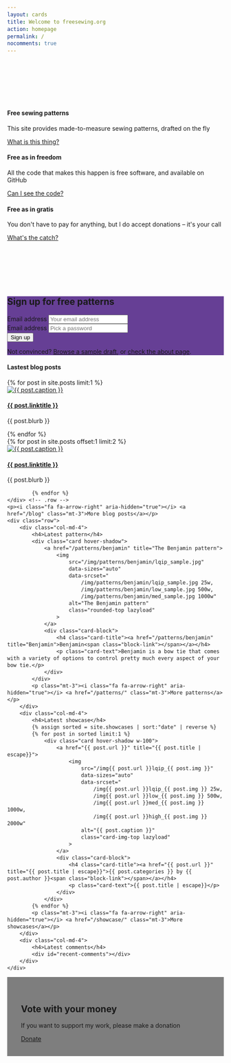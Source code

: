 ```yaml
---
layout: cards
title: Welcome to freesewing.org
action: homepage
permalink: /
nocomments: true
---
```

<div class="container">
    <div class="row" style="margin-top: 8rem; margin-bottom: 8rem;">
        <div class="col-lg-4 col-sm-12 mt-5">
            <div class="card text-center drop-shadow py-3">
                <i class="fa fa-cut fa-5x" aria-hidden="true" style="color: #ff5b77;"></i>
                <div class="card-block">
                    <h4 class="card-title">Free sewing patterns</h4>
                    <p>This site provides made-to-measure sewing patterns, drafted on the fly</p>
                    <p><a href="/about#what" class="btn btn-outline-primary">What is this thing?</a></p>
                </div>
            </div>
        </div>
        <div class="col-lg-4 col-sm-6 mt-5">
            <div class="card text-center drop-shadow py-3">
                <i class="fa fa-code fa-5x" aria-hidden="true" style="color: #188f93"></i>
                <div class="card-block">
                    <h4 class="card-title">Free as in freedom</h4>
                    <p>All the code that makes this happen is free software, and available on GitHub</p>
                    <p><a href="/about#code" class="btn btn-outline-primary">Can I see the code?</a></p>
                </div>
            </div>
        </div>
        <div class="col-lg-4 col-sm-6 mt-5">
            <div class="card text-center drop-shadow py-3">
                <i class="fa fa-cc-paypal fa-5x" aria-hidden="true" style="color: #009cde;"></i>
                <div class="card-block">
                    <h4 class="card-title">Free as in gratis</h4>
                    <p>You don't have to pay for anything, but I do accept donations &ndash; it's your call</p>
                    <p><a href="/about#money" class="btn btn-outline-primary">What's the catch?</a></p>
                </div>
            </div>
        </div>
    </div>
</div>

<section class="cover-band bg-thematic mt-5 mb-5 visitor-only" style="background: #663f95;">
    <div class="cover-body mt-5 mb-5" style="background: transparent">
        <div id="landing">
            <h1 class="jumbotron-heading">Sign up for free patterns</h1>
            <form id="signup-landing" class="m600 mt-4">
                <div class="row">
                    <div class="col-sm-4">
                        <label class="sr-only" for="signup-email">Email address</label>
                        <input class="form-control mb-2" id="signup-email" name="signup-email" placeholder="Your email address" required="" type="email">
                    </div>
                    <div class="col-sm-4">
                        <label class="sr-only" for="signup-password">Email address</label>
                        <input class="form-control mb-2" id="signup-password" name="signup-password" placeholder="Pick a password" required="" type="password">
                    </div>
                    <div class="col-sm-4">
                        <button id="signup-submit" type="submit" class="btn btn-outline-white form-control">Sign up</button>
                    </div>
                </div>
            </form>
            <p class="mt-4 lead">Not convinced? <a href="/drafts/sampl">Browse a sample draft</a>, or <a href="/about/">check the about page</a>.</p>
        </div>
  </div>
</section>

<div class="container">
    <h4>Lastest blog posts</h4>
    <div class="row">
        <div class="col-md-6 mb-3 mt-1">
            {% for post in site.posts limit:1 %}
                <div class="card hover-shadow">
                    <a href="{{ post.url }}" title="{{ post.linktitle }}">
                        <img 
                            src="/img{{ post.url }}lqip_{{ post.img }}" 
                            data-sizes="auto"
                            data-srcset="
                                /img{{ post.url }}lqip_{{ post.img }} 25w,
                                /img{{ post.url }}low_{{ post.img }} 500w,
                                /img{{ post.url }}med_{{ post.img }} 1000w,
                                /img{{ post.url }}high_{{ post.img }} 2000w"
                            alt="{{ post.caption }}" 
                            class="rounded-top lazyload"
                        >
                    </a>
                    <div class="card-block">
                        <h4 class="card-title"><a href="{{ post.url }}" title="{{ post.title | escape }}">{{ post.linktitle }}<span class="block-link"></span></a></h4>
                        <p class="card-text">{{ post.blurb }} </p>
                    </div>
                </div>
            {% endfor %} 
        </div>
            {% for post in site.posts offset:1 limit:2 %}
        <div class="col-md-3 mb-3 mt-1">
                <div class="card hover-shadow">
                    <a href="{{ post.url }}" title="{{ post.linktitle }}">
                        <img 
                            src="/img{{ post.url }}lqip_{{ post.img }}" 
                            data-sizes="auto"
                            data-srcset="
                                /img{{ post.url }}lqip_{{ post.img }} 25w,
                                /img{{ post.url }}low_{{ post.img }} 500w,
                                /img{{ post.url }}med_{{ post.img }} 1000w,
                                /img{{ post.url }}high_{{ post.img }} 2000w"
                            alt="{{ post.caption }}" 
                            class="rounded-top lazyload"
                        >
                    </a>
                    <div class="card-block">
                        <h4 class="card-title"><a href="{{ post.url }}" title="{{ post.title | escape }}">{{ post.linktitle }}<span class="block-link"></span></a></h4>
                        <p class="card-text only-on-small">{{ post.blurb }} </p>
                    </div>
                </div>
        </div>

            {% endfor %}
    </div> <!-- .row -->
    <p><i class="fa fa-arrow-right" aria-hidden="true"></i> <a href="/blog" class="mt-3">More blog posts</a></p>
    <div class="row">
        <div class="col-md-4">
            <h4>Latest pattern</h4>
            <div class="card hover-shadow">
                <a href="/patterns/benjamin" title="The Benjamin pattern">
                    <img 
                        src="/img/patterns/benjamin/lqip_sample.jpg" 
                        data-sizes="auto"
                        data-srcset="
                            /img/patterns/benjamin/lqip_sample.jpg 25w,
                            /img/patterns/benjamin/low_sample.jpg 500w,
                            /img/patterns/benjamin/med_sample.jpg 1000w"
                        alt="The Benjamin pattern" 
                        class="rounded-top lazyload"
                    >
                </a>
                <div class="card-block">
                    <h4 class="card-title"><a href="/patterns/benjamin" title="Benjamin">Benjamin<span class="block-link"></span></a></h4>
                    <p class="card-text">Benjamin is a bow tie that comes with a variety of options to control pretty much every aspect of your bow tie.</p>
                </div>
            </div>
            <p class="mt-3"><i class="fa fa-arrow-right" aria-hidden="true"></i> <a href="/patterns/" class="mt-3">More patterns</a></p>
        </div>
        <div class="col-md-4">
            <h4>Latest showcase</h4>
            {% assign sorted = site.showcases | sort:"date" | reverse %}
            {% for post in sorted limit:1 %}
                <div class="card hover-shadow w-100">
                    <a href="{{ post.url }}" title="{{ post.title | escape}}">
                        <img 
                            src="/img{{ post.url }}lqip_{{ post.img }}" 
                            data-sizes="auto"
                            data-srcset="
                                /img{{ post.url }}lqip_{{ post.img }} 25w,
                                /img{{ post.url }}low_{{ post.img }} 500w,
                                /img{{ post.url }}med_{{ post.img }} 1000w,
                                /img{{ post.url }}high_{{ post.img }} 2000w"
                            alt="{{ post.caption }}" 
                            class="card-img-top lazyload"
                        >
                    </a>
                    <div class="card-block">
                        <h4 class="card-title"><a href="{{ post.url }}" title="{{ post.title | escape}}">{{ post.categories }} by {{ post.author }}<span class="block-link"></span></a></h4>
                        <p class="card-text">{{ post.title | escape}}</p>
                    </div>
                </div>
            {% endfor %}
            <p class="mt-3"><i class="fa fa-arrow-right" aria-hidden="true"></i> <a href="/showcase/" class="mt-3">More showcases</a></p>
        </div>
        <div class="col-md-4">
            <h4>Latest comments</h4>
            <div id="recent-comments"></div>
        </div>
    </div>
</div> <!-- .container -->

<section class="cover-band bg-thematic mt-5 mb-5">
    <div class="mt-5 mb-5">
        <div class="container">
            <div class="row" style="background: RGBA(0,0,0,0.5); padding: 2rem;">
                <div class="col-md-7 offset-md-1 text-left">
                    <h1 class="jumbotron-heading">Vote with your money</h1>
                    <p class="mt-3 lead">If you want to support my work, please make a donation</p> 
                </div>
                <div class="col-md-3 text-center mt-5">
                    <a href="/donate" class="btn btn-outline-white btn-lg btn-block">Donate</a>
                </div>
            </div>
        </div>
  </div>
</section>

